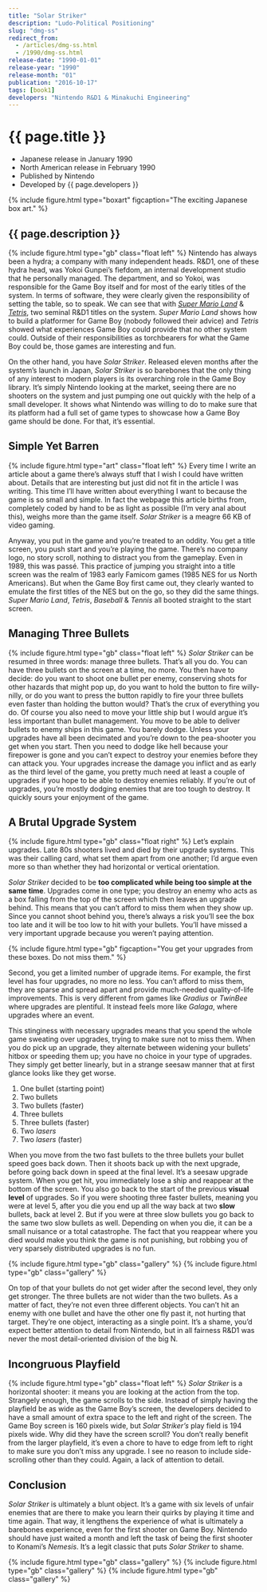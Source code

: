 ```yaml
---
title: "Solar Striker"
description: "Ludo-Political Positioning"
slug: "dmg-ss"
redirect_from:
  - /articles/dmg-ss.html
  - /1990/dmg-ss.html
release-date: "1990-01-01"
release-year: "1990"
release-month: "01"
publication: "2016-10-17"
tags: [book1]
developers: "Nintendo R&D1 & Minakuchi Engineering"
---
```

# {{ page.title }}

- Japanese release in January 1990
- North American release in February 1990
- Published by Nintendo
- Developed by {{ page.developers }}

{% include figure.html type="boxart" figcaption="The exciting Japanese box art." %}

## {{ page.description }}

{% include figure.html type="gb" class="float left" %}
Nintendo has always been a hydra; a company with many independent heads. R&D1, one of these hydra head, was Yokoi Gunpei’s fiefdom, an internal development studio that he personally managed. The department, and so Yokoi, was responsible for the Game Boy itself and for most of the early titles of the system. In terms of software, they were clearly given the responsibility of setting the table, so to speak. We can see that with *[Super Mario Land](/articles/dmg-ml)* & *[Tetris](/articles/dmg-tr)*, two seminal R&D1 titles on the system. *Super Mario Land* shows how to build a platformer for Game Boy (nobody followed their advice) and *Tetris* showed what experiences Game Boy could provide that no other system could. Outside of their responsibilities as torchbearers for what the Game Boy could be, those games are interesting and fun.

On the other hand, you have *Solar Striker*. Released eleven months after the system’s launch in Japan, *Solar Striker* is so barebones that the only thing of any interest to modern players is its overarching role in the Game Boy library. It’s simply Nintendo looking at the market, seeing there are no shooters on the system and just pumping one out quickly with the help of a small developer. It shows what Nintendo was willing to do to make sure that its platform had a full set of game types to showcase how a Game Boy game should be done. For that, it’s essential.

## Simple Yet Barren

{% include figure.html type="art" class="float left" %}
Every time I write an article about a game there’s always stuff that I wish I could have written about. Details that are interesting but just did not fit in the article I was writing. This time I’ll have written about everything I want to because the game is so small and simple. In fact the webpage this article births from, completely coded by hand to be as light as possible (I’m very anal about this), weighs more than the game itself. *Solar Striker* is a meagre 66 KB of video gaming.

Anyway, you put in the game and you’re treated to an oddity. You get a title screen, you push start and you’re playing the game. There’s no company logo, no story scroll, nothing to distract you from the gameplay. Even in 1989, this was passé. This practice of jumping you straight into a title screen was the realm of 1983 early Famicom games (1985 NES for us North Americans). But when the Game Boy first came out, they clearly wanted to emulate the first titles of the NES but on the go, so they did the same things. *Super Mario Land*, *Tetris*, *Baseball* & *Tennis* all booted straight to the start screen.

## Managing Three Bullets

{% include figure.html type="gb" class="float left" %}
*Solar Striker* can be resumed in three words: manage three bullets. That’s all you do. You can have three bullets on the screen at a time, no more. You then have to decide: do you want to shoot one bullet per enemy, conserving shots for other hazards that might pop up, do you want to hold the button to fire willy-nilly, or do you want to press the button rapidly to fire your three bullets even faster than holding the button would? That’s the crux of everything you do. Of course you also need to move your little ship but I would argue it’s less important than bullet management. You move to be able to deliver bullets to enemy ships in this game. You barely dodge. Unless your upgrades have all been decimated and you’re down to the pea-shooter you get when you start. Then you need to dodge like hell because your firepower is gone and you can’t expect to destroy your enemies before they can attack you. Your upgrades increase the damage you inflict and as early as the third level of the game, you pretty much need at least a couple of upgrades if you hope to be able to destroy enemies reliably. If you’re out of upgrades, you’re mostly dodging enemies that are too tough to destroy. It quickly sours your enjoyment of the game.

## A Brutal Upgrade System

{% include figure.html type="gb" class="float right" %}
Let’s explain upgrades. Late 80s shooters lived and died by their upgrade systems. This was their calling card, what set them apart from one another; I’d argue even more so than whether they had horizontal or vertical orientation.

*Solar Striker* decided to be **too complicated while being too simple at the same time**. Upgrades come in one type; you destroy an enemy who acts as a box falling from the top of the screen which then leaves an upgrade behind. This means that you can’t afford to miss them when they show up. Since you cannot shoot behind you, there’s always a risk you’ll see the box too late and it will be too low to hit with your bullets. You’ll have missed a very important upgrade because you weren’t paying attention.

{% include figure.html type="gb" figcaption="You get your upgrades from these boxes. Do not miss them." %}

Second, you get a limited number of upgrade items. For example, the first level has four upgrades, no more no less. You can’t afford to miss them, they are sparse and spread apart and provide much-needed quality-of-life improvements. This is very different from games like *Gradius* or *TwinBee* where upgrades are plentiful. It instead feels more like *Galaga*, where upgrades where an event.

This stinginess with necessary upgrades means that you spend the whole game sweating over upgrades, trying to make sure not to miss them. When you do pick up an upgrade, they alternate between widening your bullets’ hitbox or speeding them up; you have no choice in your type of upgrades. They simply get better linearly, but in a strange seesaw manner that at first glance looks like they get worse.

1. One bullet (starting point)
2. Two bullets
3. Two bullets (faster)
4. Three bullets
5. Three bullets (faster)
6. Two *lasers*
7. Two *lasers* (faster)

When you move from the two fast bullets to the three bullets your bullet speed goes back down. Then it shoots back up with the next upgrade, before going back down in speed at the final level. It’s a seesaw upgrade system. When you get hit, you immediately lose a ship and reappear at the bottom of the screen. You also go back to the start of the previous **visual level** of upgrades. So if you were shooting three faster bullets, meaning you were at level 5, after you die you end up all the way back at two **slow** bullets, back at level 2. But if you were at three slow bullets you go back to the same two slow bullets as well. Depending on when you die, it can be a small nuisance or a total catastrophe. The fact that you reappear where you died would make you think the game is not punishing, but robbing you of very sparsely distributed upgrades is no fun.

<div class="gallery">
{% include figure.html type="gb" class="gallery" %}
{% include figure.html type="gb" class="gallery" %}
</div>

On top of that your bullets do not get wider after the second level, they only get stronger. The three bullets are not wider than the two bullets. As a matter of fact, they’re not even three different objects. You can’t hit an enemy with one bullet and have the other one fly past it, not hurting that target. They’re one object, interacting as a single point. It’s a shame, you’d expect better attention to detail from Nintendo, but in all fairness R&D1 was never the most detail-oriented division of the big N.

## Incongruous Playfield

{% include figure.html type="gb" class="float left" %}
*Solar Striker* is a horizontal shooter: it means you are looking at the action from the top. Strangely enough, the game scrolls to the side. Instead of simply having the playfield be as wide as the Game Boy’s screen, the developers decided to have a small amount of extra space to the left and right of the screen. The Game Boy screen is 160 pixels wide, but *Solar Striker’s* play field is 194 pixels wide. Why did they have the screen scroll? You don’t really benefit from the larger playfield, it’s even a chore to have to edge from left to right to make sure you don’t miss any upgrade. I see no reason to include side-scrolling other than they could. Again, a lack of attention to detail.

## Conclusion

*Solar Striker* is ultimately a blunt object. It’s a game with six levels of unfair enemies that are there to make you learn their quirks by playing it time and time again. That way, it lengthens the experience of what is ultimately a barebones experience, even for the first shooter on Game Boy. Nintendo should have just waited a month and left the task of being the first shooter to Konami’s *Nemesis*. It’s a legit classic that puts *Solar Striker* to shame.

<div class="gallery">
{% include figure.html type="gb" class="gallery" %}
{% include figure.html type="gb" class="gallery" %}
{% include figure.html type="gb" class="gallery" %}
</div>
